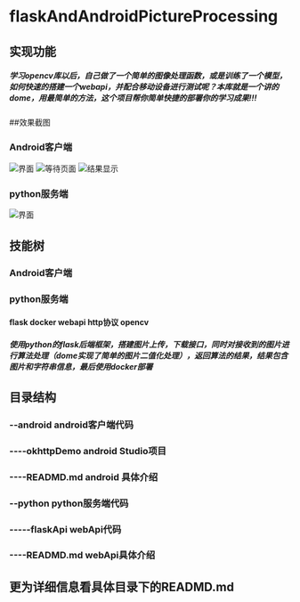 # flaskAndAndroidPictureProcessing

## 实现功能

##### 	学习opencv库以后，自己做了一个简单的图像处理函数，或是训练了一个模型，如何快速的搭建一个webapi，并配合移动设备进行测试呢？本库就是一个讲的dome，用最简单的方法，这个项目帮你简单快捷的部署你的学习成果!!!
##效果截图
### Android客户端
![界面](https://github.com/noob3-3/flaskAndAndroidPictureProcessing/blob/master/images/界面.png)
![等待页面](https://github.com/noob3-3/flaskAndAndroidPictureProcessing/blob/master/images/等待页面.png)
![结果显示](https://github.com/noob3-3/flaskAndAndroidPictureProcessing/blob/master/images/结果显示.png)
### python服务端
![界面](https://github.com/noob3-3/flaskAndAndroidPictureProcessing/blob/master/images/服务端部署.png)
## 技能树

### Android客户端


### python服务端

#### 	flask docker webapi http协议 opencv

##### 	使用python的flask后端框架，搭建图片上传，下载接口，同时对接收到的图片进行算法处理（dome实现了简单的图片二值化处理），返回算法的结果，结果包含图片和字符串信息，最后使用docker部署

## 目录结构

### --android android客户端代码

###   ----okhttpDemo  android Studio项目 

###   ----READMD.md  android 具体介绍

### --python python服务端代码

### 	-----flaskApi   webApi代码

### 	----READMD.md  webApi具体介绍



## 更为详细信息看具体目录下的READMD.md
